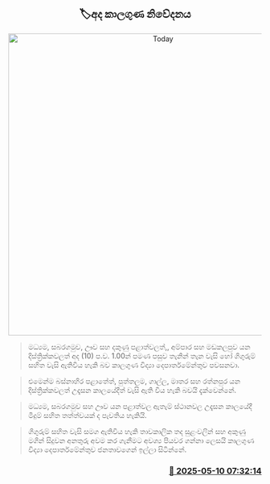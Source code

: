 <p align='center'><b><h2 align='center' title='Today's weather forecast'>🏷අද කාලගුණ නිවේදනය</h2></b></p>
<p align='center'><img src='https://helakuru.sgp1.cdn.digitaloceanspaces.com/esana/images/lib/weather-thumb-new-1[1].jpg' width='600' alt='Today's weather forecast'></p>

> මධ්‍යම, සබරගමුව, ඌව සහ දකුණු පළාත්වලත්,, අම්පාර සහ මඩකලපුව යන දිස්ත්‍රික්කවලත් අද (10) ප.ව. 1.00න් පමණ පසුව තැනින් තැන වැසි හෝ ගිගුරුම් සහිත වැසි ඇතිවිය හැකි බව කාලගුණ විද්‍යා දෙපාර්තමේන්තුව පවසනවා.

> එමෙන්ම බස්නාහිර පළාතේත්, පුත්තලම, ගාල්ල, මාතර සහ රත්නපුර යන දිස්ත්‍රික්කවලත් උදෑසන කාලයේදීත් වැසි ඇති විය හැකි බවයි දැක්වෙන්නේ.

> මධ්‍යම, සබරගමුව සහ ඌව යන පළාත්වල ඇතැම් ස්ථානවල උදෑසන කාලයේදී මීදුම් සහිත තත්ත්වයක් ද පැවතිය හැකියි.

> ගිගුරුම් සහිත වැසි සමග ඇතිවිය හැකි තාවකාලික තද සුළංවලින් සහ අකුණු මගින් සිදුවන අනතුරු අවම කර ගැනීමට අවශ්‍ය පියවර ගන්නා ලෙසයි කාලගුණ විද්‍යා දෙපාර්තමේන්තුව ජනතාවගෙන් ඉල්ලා සිටින්නේ.



<h3 align='right'><a href='https://www.helakuru.lk/esana/p/109988/'>📅 2025-05-10 07:32:14</a></h3>
